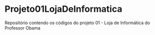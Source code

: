 # Projeto01LojaDeInformatica
Repositório contendo os códigos do projeto 01 - Loja de Informática do Professor Obama
